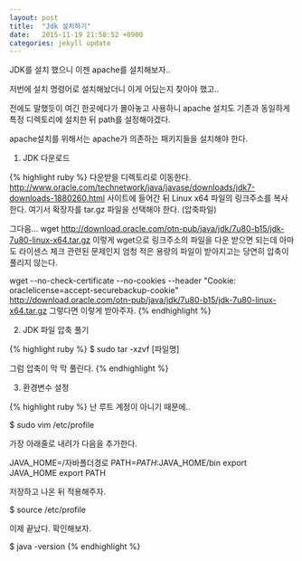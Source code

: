 ```yaml
---
layout: post
title:  "Jdk 설치하기"
date:   2015-11-19 21:58:52 +0900
categories: jekyll update
---
```

JDK를 설치 했으니 이젠 apache를 설치해보자..

저번에 설치 명령어로 설치해놨더니 이게 어딨는지 찾아야 했고..

전에도 말했듯이 여긴 한곳에다가 몰아놓고 사용하니 apache 설치도 기존과 동일하게 특정 디렉토리에 설치한 뒤 path를 설정해야겠다.

apache설치를 위해서는 apache가 의존하는 패키지들을 설치해야 한다.



1. JDK 다운로드

{% highlight ruby %}
다운받을 디렉토리로 이동한다.
http://www.oracle.com/technetwork/java/javase/downloads/jdk7-downloads-1880260.html 사이트에 들어간 뒤
Linux x64 파일의 링크주소를 복사한다.
여기서 확장자를 tar.gz 파일을 선택해야 한다. (압축파일)

그다음...
wget http://download.oracle.com/otn-pub/java/jdk/7u80-b15/jdk-7u80-linux-x64.tar.gz
이렇게 wget으로 링크주소의 파일을 다운 받으면 되는데 아마도 라이센스 체크 관련된 문제인지 엄청 적은 용량의 파일이 받아지고는 당연히 압축이 풀리지 않는다.

wget --no-check-certificate --no-cookies --header "Cookie: oraclelicense=accept-securebackup-cookie" http://download.oracle.com/otn-pub/java/jdk/7u80-b15/jdk-7u80-linux-x64.tar.gz
그렇다면 이렇게 받아주자.
{% endhighlight %}


2. JDK 파일 압축 풀기

{% highlight ruby %}
$ sudo tar -xzvf [파일명]

그럼 압축이 막 막 풀린다.
{% endhighlight %}


3. 환경변수 설정

{% highlight ruby %}
난 루트 계정이 아니기 때문에..

$ sudo vim /etc/profile

가장 아래줄로 내려가 다음을 추가한다.

JAVA_HOME=/자바폴더경로
PATH=$PATH:$JAVA_HOME/bin
export JAVA_HOME
export PATH

저장하고 나온 뒤 적용해주자.

$ source /etc/profile

이제 끝났다. 확인해보자.

$ java -version
{% endhighlight %}

